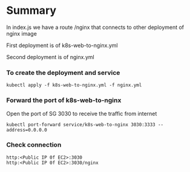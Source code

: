 # Summary

In index.js we have a route /nginx that connects to other deployment of nginx image

First deployment is of k8s-web-to-nginx.yml

Second deployment is of nginx.yml

### To create the deployment and service
```
kubectl apply -f k8s-web-to-nginx.yml -f nginx.yml
```
### Forward the port of k8s-web-to-nginx

Open the port of SG 3030 to receive the traffic from internet
```
kubectl port-forward service/k8s-web-to-nginx 3030:3333 --address=0.0.0.0
```

### Check connection
```
http:<Public IP 0f EC2>:3030
http:<Public IP 0f EC2>:3030/nginx
```
